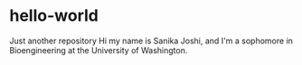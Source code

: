 # hello-world
Just another repository
Hi my name is Sanika Joshi, and I'm a sophomore in Bioengineering at the University of Washington. 
